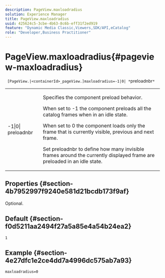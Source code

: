 ```yaml
---
description: PageView.maxloadradius
solution: Experience Manager
title: PageView.maxloadradius
uuid: 425624c5-3cbe-4b63-8c6b-eff31f2ed919
feature: "Dynamic Media Classic,Viewers,SDK/API,eCatalog"
role: "Developer,Business Practitioner"
---
```


# PageView.maxloadradius{#pageview-maxloadradius}

` [PageView.|<containerId>_pageView.]maxloadradius=-1|0| *`preloadnbr`*`

<table id="table_985ADD6C9BD04C629A84C9C625CCCFEB"> 
 <tbody> 
  <tr> 
   <td colname="col1"> <p><span class="codeph">-1|0|<span class="varname"> preloadnbr</span></span> </p> </td> 
   <td colname="col2"> <p>Specifies the component preload behavior. </p> <p>When set to <span class="codeph"> -1</span> the component preloads all the catalog frames when in an idle state. </p> <p> When set to <span class="codeph"> 0</span> the component loads only the frame that is currently visible, previous and next frame. </p> <p>Set <span class="codeph"><span class="varname"> preloadnbr</span></span> to define how many invisible frames around the currently displayed frame are preloaded in an idle state. </p> </td> 
  </tr> 
 </tbody> 
</table>

## Properties {#section-4b7952997f9240e581d21bcdb173f9af}

Optional.

## Default {#section-f0d5211aa2494f27a5a85e4a54b24ea2}

`1`

## Example {#section-4e27dfc1e2ce4dd7a4996dc575ab7a93}

`maxloadradius=0` 
